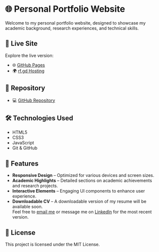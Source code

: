 # 🌐 Personal Portfolio Website

Welcome to my personal portfolio website, designed to showcase my academic background, research experiences, and technical skills.

## 🔗 Live Site

Explore the live version:
- 🌐 [GitHub Pages](https://iftekhar-mahmud.github.io/)
- 🌍 [rf.gd Hosting](https://iftekhar.rf.gd/)

## 📁 Repository

- 💻 [GitHub Repository](https://github.com/iftekhar-mahmud/Portfolio-Website)

## 🛠️ Technologies Used

- HTML5
- CSS3
- JavaScript
- Git & GitHub

## 📄 Features

- **Responsive Design** – Optimized for various devices and screen sizes.
- **Academic Highlights** – Detailed sections on academic achievements and research projects.
- **Interactive Elements** – Engaging UI components to enhance user experience.
- **Downloadable CV** – A downloadable version of my resume will be available soon.  
  Feel free to [email me](mailto:mahmudtarif@gmail.com) or message me on [LinkedIn](https://www.linkedin.com/in/iftekhar-tarif/) for the most recent version.

## 📄 License

This project is licensed under the MIT License.
